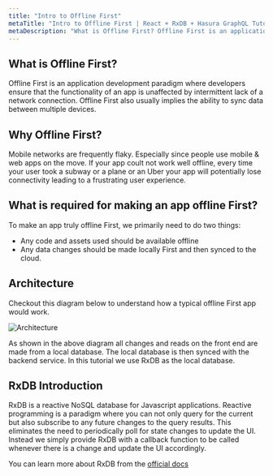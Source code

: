 ```yaml
---
title: "Intro to Offline First"
metaTitle: "Intro to Offline First | React + RxDB + Hasura GraphQL Tutorial"
metaDescription: "What is Offline First? Offline First is an application development paradigm where developers ensure that the functionality of an app is unaffected by intermittent lack of a network connection"
---
```


## What is Offline First?
Offline First is an application development paradigm where developers ensure that the functionality of an app is unaffected by intermittent lack of a network connection. Offline First also usually implies the ability to sync data between multiple devices.

## Why Offline First?

Mobile networks are frequently flaky. Especially since people use mobile & web apps on the move. If your app coult not work well offline, every time your user took a subway or a plane or an Uber your app will potentially lose connectivity leading to a frustrating user experience.

## What is required for making an app offline First?

To make an app truly offline First, we primarily need to do two things:

- Any code and assets used should be available offline
- Any data changes should be made locally First and then synced to the cloud.

## Architecture

Checkout this diagram below to understand how a typical offline First app would work.

![Architecture](https://hasura.io/blog/content/images/2020/02/Screenshot-from-2020-02-08-14-24-02.png)

As shown in the above diagram all changes and reads on the front end are made from a local database. The local database is then synced with the backend service. In this tutorial we use RxDB as the local database.

## RxDB Introduction
RxDB is a reactive NoSQL database for Javascript applications. Reactive programming is a paradigm where you can not only query for the current but also subscribe to any future changes to the query results. This eliminates the need to periodically poll for state changes to update the UI. Instead we simply provide RxDB with a callback function to be called whenever there is a change and update the UI accordingly.

You can learn more about RxDB from the [official docs](https://rxdb.info/)

